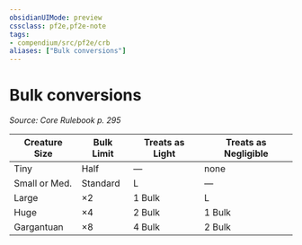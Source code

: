 ```yaml
---
obsidianUIMode: preview
cssclass: pf2e,pf2e-note
tags:
- compendium/src/pf2e/crb
aliases: ["Bulk conversions"]
---
```

# Bulk conversions  
*Source: Core Rulebook p. 295*  

| Creature Size | Bulk Limit | Treats as Light | Treats as Negligible |
|---------------|------------|-----------------|----------------------|
| Tiny | Half | — | none |
| Small or Med. | Standard | L | — |
| Large | ×2 | 1 Bulk | L |
| Huge | ×4 | 2 Bulk | 1 Bulk |
| Gargantuan | ×8 | 4 Bulk | 2 Bulk |